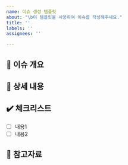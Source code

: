 ```yaml
---
name: 이슈 생성 템플릿
about: "\b이 템플릿을 사용하여 이슈를 작성해주세요."
title: ''
labels: ''
assignees: ''

---
```


## 📄 이슈 개요

## 📑 상세 내용

## ✔️ 체크리스트
- [ ] 내용1
- [ ] 내용2

## 📎 참고자료
